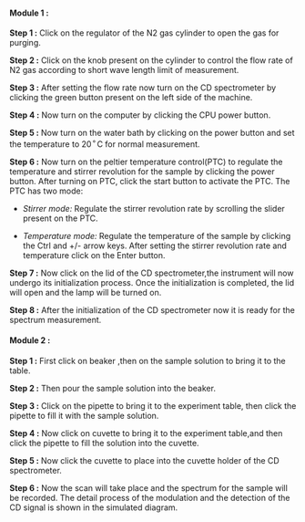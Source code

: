 #### Module 1 :

**Step 1 :** Click on the regulator of the N2 gas cylinder to open the gas for purging.

**Step 2 :** Click on the knob present on the cylinder to control the flow rate of N2 gas according
to short wave length limit of measurement.

**Step 3 :** After setting the flow rate now turn on the CD spectrometer by clicking the green button present on the left side of the machine.

**Step 4 :** Now turn on the computer by clicking the CPU power button.

**Step 5 :** Now turn on the water bath by clicking on the power button and set the temperature to 20<sup>&#9900;</sup>C for normal measurement.

**Step 6 :** Now turn on the peltier temperature control(PTC) to regulate the temperature and stirrer revolution for the sample by clicking the power button. After turning on PTC, click the start button to activate the PTC. The PTC has two mode:

- _Stirrer mode:_ Regulate the stirrer revolution rate by scrolling the slider present on the PTC.

- _Temperature mode:_ Regulate the temperature of the sample by clicking the Ctrl and +/- arrow keys.
  After setting the stirrer revolution rate and temperature click on the Enter button.

**Step 7 :** Now click on the lid of the CD spectrometer,the instrument will now undergo its initialization process. Once the initialization is completed, the lid will open and the lamp will be turned on.

**Step 8 :** After the initialization of the CD spectrometer now it is ready for the spectrum measurement.

#### Module 2 :

**Step 1 :** First click on beaker ,then on the sample solution to bring it to the table.

**Step 2 :** Then pour the sample solution into the beaker.

**Step 3 :** Click on the pipette to bring it to the experiment table, then click the pipette to fill it with the sample solution.

**Step 4 :** Now click on cuvette to bring it to the experiment table,and then click the pipette to fill the solution into the cuvette.

**Step 5 :** Now click the cuvette to place into the cuvette holder of the CD spectrometer.

**Step 6 :** Now the scan will take place and the spectrum for the sample will be recorded. The detail process of the modulation and the detection of the CD signal is shown in the simulated diagram.
